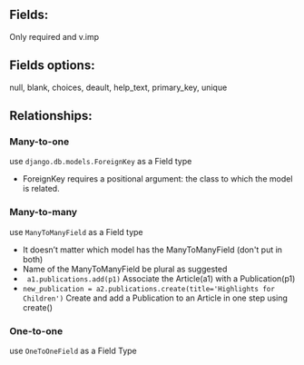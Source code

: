 
Fields:
-------
Only required and v.imp

Fields options: 
--------------
null, blank, choices, deault, help_text, primary_key, unique

Relationships: 
--------------
### Many-to-one
use ```django.db.models.ForeignKey``` as a Field type
* ForeignKey requires a positional argument: the class to which the model is related.

### Many-to-many
use ```ManyToManyField``` as a Field type
* It doesn’t matter which model has the ManyToManyField (don't put in both)
* Name of the ManyToManyField be plural as suggested
* ``` a1.publications.add(p1)``` Associate the Article(a1) with a Publication(p1)
* ```new_publication = a2.publications.create(title='Highlights for Children')``` Create and add a Publication to an Article in one step using create()

### One-to-one
use ```OneToOneField``` as a Field Type
